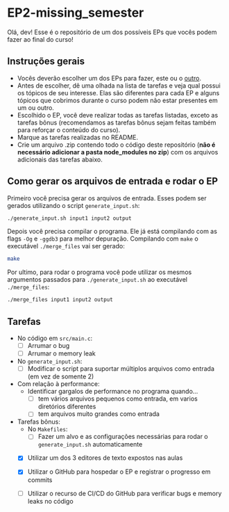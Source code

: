 # EP2-missing_semester

Olá, dev! Esse é o repositório de um dos possíveis EPs que vocês podem fazer ao final do curso!

## Instruções gerais

* Vocês deverão escolher um dos EPs para fazer, este ou o [outro](https://github.com/guia-de-sobrevivencia-do-programador/EP1).
* Antes de escolher, dê uma olhada na lista de tarefas e veja qual possui os tópicos de seu interesse. Elas são diferentes para cada EP e alguns tópicos que cobrimos durante o curso podem não estar presentes em um ou outro.
* Escolhido o EP, você deve realizar todas as tarefas listadas, exceto as tarefas bônus (recomendamos as tarefas bônus sejam feitas também para reforçar o conteúdo do curso).
* Marque as tarefas realizadas no README.
* Crie um arquivo .zip contendo todo o código deste repositório (**não é necessário adicionar a pasta node_modules no zip**) com os arquivos adicionais das tarefas abaixo.

## Como gerar os arquivos de entrada e rodar o EP

Primeiro você precisa gerar os arquivos de entrada. Esses podem ser gerados utilizando o script `generate_input.sh`:

```bash
./generate_input.sh input1 input2 output
```

Depois você precisa compilar o programa. Ele já está compilando com as flags `-Og` e `-ggdb3` para melhor depuração. Compilando com `make` o executável `./merge_files` vai ser gerado:

```bash
make
```

Por ultimo, para rodar o programa você pode utilizar os mesmos argumentos passados para `./generate_input.sh` ao executável `./merge_files`:

```bash
./merge_files input1 input2 output
```

## Tarefas

- No código em `src/main.c`:
	- [ ] Arrumar o bug
	- [ ] Arrumar o memory leak
- No `generate_input.sh`:
	- [ ] Modificar o script para suportar múltiplos arquivos como entrada (em vez de somente 2)
- Com relação à performance:
	- Identificar gargalos de performance no programa quando...
		- [ ] tem vários arquivos pequenos como entrada, em varios diretórios diferentes
		- [ ] tem arquivos muito grandes como entrada
- Tarefas bônus:
	- No `Makefiles`:
		- [ ] Fazer um alvo e as configurações necessárias para rodar o `generate_input.sh` automaticamente
	- [X] Utilizar um dos 3 editores de texto expostos nas aulas
	- [X] Utilizar o GitHub para hospedar o EP e registrar o progresso em commits
	- [ ] Utilizar o recurso de CI/CD do GitHub para verificar bugs e memory leaks no código

